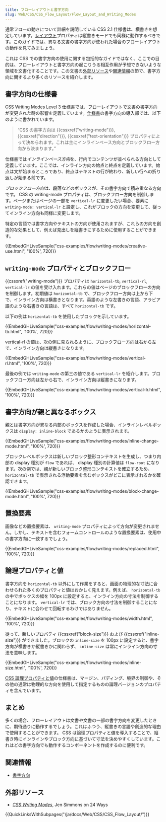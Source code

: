 ```yaml
---
title: フローレイアウトと書字方向
slug: Web/CSS/CSS_Flow_Layout/Flow_Layout_and_Writing_Modes
---
```


通常フローの動きについて詳細を説明している CSS 2.1 仕様書は、横書きを想定しています。[レイアウト](/ja/docs/Web/CSS/CSS_Flow_Layout/Block_and_Inline_Layout_in_Normal_Flow)プロパティは縦書きモードでも同様に動作するべきです。このガイドでは、異なる文書の書字方向が使われた場合のフローレイアウトの動作を見てみましょう。

これは CSS での書字方向の使用に関する包括的なガイドではなく、ここでの目的は、フローレイアウトと書字方向の起こりうる相互作用が予想できないような領域を文書化することです。この文書の[外部リソース](#External_Resources)や[関連情報](#See_Also)の節で、書字方向に関するより多くのリソースを紹介します。

## 書字方向の仕様書

CSS Writing Modes Level 3 仕様書では、フローレイアウトで文書の書字方向が変更された時の影響を定義しています。[仕様書](https://drafts.csswg.org/css-writing-modes-3/#text-flow)の書字方向の導入部では、以下のように書かれています。

> “CSS の書字方向は {{cssxref("writing-mode")}}, {{cssxref("direction")}}, {{cssxref("text-orientation")}} プロパティによって決められます。これは主にインラインベース方向とブロックフロー方向から決まります。”

仕様書では*インラインベース方向*を、行内でコンテンツが並べられる方向として定義しています。ここでは、インライン方向の始点と終点を定義しています。始点は文が始まるところであり、終点はテキストの行が終わり、新しい行への折り返しが始まる前です。

*ブロックフロー方向*は、段落などのボックスが、その書字方向で積み重なる方向です。 CSS の writing-mode プロパティは、ブロックフロー方向を制御します。ページまたはページの一部を `vertical-lr` に変更したい場合、要素に `writing-mode: vertical-lr` と設定し、これがブロックの方向を変更して、従ってインライン方向も同様に変更します。

特定の言語では書字方向やテキストの方向が使用されますが、これらの方向を創造的な効果として、例えば見出しを縦書きにするために使用することができます。

{{EmbedGHLiveSample("css-examples/flow/writing-modes/creative-use.html", '100%', 720)}}

## `writing-mode` プロパティとブロックフロー

{{cssxref("writing-mode")}} プロパティは `horizontal-tb`, `vertical-rl`, `vertical-lr` の値を受け入れます。これらの値はページのブロックフローの方向を制御します。初期値は `horizontal-tb` で、ブロックフロー方向は上から下で、インライン方向は横書きとなります。英語のような左書きの言語、アラビア語のような右書きの言語は、すべて `horizontal-tb` です。

以下の例は `horizontal-tb` を使用したブロックを示しています。

{{EmbedGHLiveSample("css-examples/flow/writing-modes/horizontal-tb.html", '100%', 720)}}

vertical-rl の値は、次の例に見られるように、ブロックフロー方向は右から左で、インライン方向は縦書きになります。

{{EmbedGHLiveSample("css-examples/flow/writing-modes/vertical-rl.html", '100%', 720)}}

最後の例では `writing-mode` の第三の値である `vertical-lr` を紹介します。ブロックフロー方向は左から右で、インライン方向は縦書きになります。

{{EmbedGHLiveSample("css-examples/flow/writing-modes/vertical-lr.html", '100%', 720)}}

## 書字方向が親と異なるボックス

親とは書字方向が異なる内部のボックスを作成した場合、インラインレベルボックスは `display: inline-block` であるかのように表示されます。

{{EmbedGHLiveSample("css-examples/flow/writing-modes/inline-change-mode.html", '100%', 720)}}

ブロックレベルボックスは新しいブロック整形コンテキストを生成し、つまり内部の display 種別が `flow` であれば、 display 種別の計算値は `flow-root` になります。次の例では、親が新しいブロック整形コンテキストを確立するため、 `horizontal-tb` で表示される浮動要素を含むボックスがどこに表示されるかを確認できます。

{{EmbedGHLiveSample("css-examples/flow/writing-modes/block-change-mode.html", '100%', 720)}}

## 置換要素

画像などの置換要素は、 `writing-mode` プロパティによって方向が変更されません。しかし、テキストを含むフォームコントロールのような置換要素は、使用中の書字方向に一致するでしょう。

{{EmbedGHLiveSample("css-examples/flow/writing-modes/replaced.html", '100%', 720)}}

## 論理プロパティと値

書字方向を `horizontal-tb` 以外にして作業をすると、画面の物理的な寸法に合わせられた多くのプロパティと値はおかしく見えます。例えば、 `horizontal-tb` の中でボックスの幅を 100px に設定すると、インライン方向の寸法を制御することになります。 `vertical-lr` では、ブロック方向の寸法を制御することになり、テキストに合わせて回転するわけではありません。

{{EmbedGHLiveSample("css-examples/flow/writing-modes/width.html", '100%', 720)}}

従って、新しいプロパティ {{cssxref("block-size")}} および {{cssxref("inline-size")}} ができました。ブロックの `inline-size` を 100px に設定すると、書字方向が横書きか縦書きかに関わらず、 `inline-size` は常にインライン方向の寸法を意味します。

{{EmbedGHLiveSample("css-examples/flow/writing-modes/inline-size.html", '100%', 720)}}

[CSS 論理プロパティと値](/ja/docs/Web/CSS/CSS_Logical_Properties)の仕様書は、マージン、パディング、境界の制御や、その他の通常は物理的な方向を使用して指定するものの論理バージョンのプロパティを含んでいます。

## まとめ

多くの場合、フローレイアウトは文書や文書の一部の書字方向を変更したときに、期待通りに動作するでしょう。これはふつう、縦書きの言語や創造的な理由で使用することができます。 CSS は論理プロパティと値を導入することで、縦書き時にインラインやブロック方向に基づいて寸法を決めやすくしています。これはどの書字方向でも動作するコンポーネントを作成するのに便利です。

## 関連情報

- [書字方向](/ja/docs/Web/CSS/CSS_Writing_Modes)

## 外部リソース

- _[CSS Writing Modes](https://24ways.org/2016/css-writing-modes/)_, Jen Simmons on 24 Ways

{{QuickLinksWithSubpages("/ja/docs/Web/CSS/CSS_Flow_Layout/")}}
